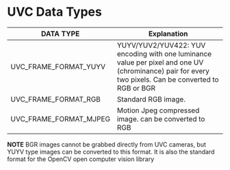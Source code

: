 # UVC Data Types


DATA TYPE       |       Explanation
----------------|------------------------------------
UVC_FRAME_FORMAT_YUYV | YUYV/YUV2/YUV422: YUV encoding with one luminance value per pixel and one UV (chrominance) pair for every two pixels. Can be converted to RGB or BGR
UVC_FRAME_FORMAT_RGB    | Standard RGB image.
UVC_FRAME_FORMAT_MJPEG  | Motion Jpeg compressed image. can be converted to RGB

**NOTE** BGR images cannot be grabbed directly from UVC cameras, but YUYV type images can be converted to this format. It is also the standard format for the OpenCV open computer vision library